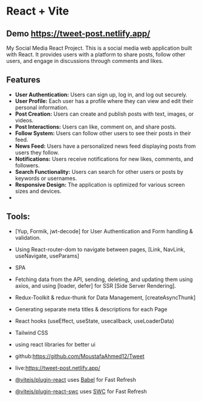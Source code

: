 # React + Vite
## Demo https://tweet-post.netlify.app/

My Social Media React Project.
This is a social media web application built with React. It provides users with a platform to share posts,
follow other users, and engage in discussions through comments and likes.

## Features

- **User Authentication:** Users can sign up, log in, and log out securely.
- **User Profile:** Each user has a profile where they can view and edit their personal information.
- **Post Creation:** Users can create and publish posts with text, images, or videos.
- **Post Interactions:** Users can like, comment on, and share posts.
- **Follow System:** Users can follow other users to see their posts in their feed.
- **News Feed:** Users have a personalized news feed displaying posts from users they follow.
- **Notifications:** Users receive notifications for new likes, comments, and followers.
- **Search Functionality:** Users can search for other users or posts by keywords or usernames.
- **Responsive Design:** The application is optimized for various screen sizes and devices.
- 
 ## Tools:
- [Yup, Formik, jwt-decode] for User Authentication and Form handling & validation.
- Using React-router-dom to navigate between pages, [Link, NavLink, useNavigate, useParams]
- SPA
- Fetching data from the API, sending, deleting, and updating them using axios,
and using [loader, defer] for SSR [Side Server Rendering].
- Redux-Toolkit & redux-thunk for Data Management, [createAsyncThunk]
- Generating separate meta titles & descriptions for each Page
- React hooks (useEffect, useState, usecallback, useLoaderData)
- Tailwind CSS
- using react libraries for better ui
- github:https://github.com/MoustafaAhmed12/Tweet
- live:https://tweet-post.netlify.app/

- [@vitejs/plugin-react](https://github.com/vitejs/vite-plugin-react/blob/main/packages/plugin-react/README.md) uses [Babel](https://babeljs.io/) for Fast Refresh
- [@vitejs/plugin-react-swc](https://github.com/vitejs/vite-plugin-react-swc) uses [SWC](https://swc.rs/) for Fast Refresh
